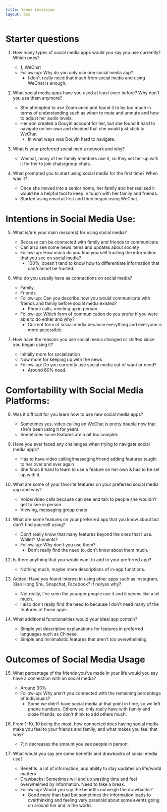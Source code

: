```yaml
---
title: Yemei interview
layout: doc
---
```

# Starter questions
1. How many types of social media apps would you say you use currently? Which ones?
    - 1, WeChat
    - Follow-up: Why do you only use one social media app?
        - I don't really need that much from social media and using WeChat is enough.

2. What social media apps have you used at least once before? Why don't you use them anymore?
    - She attempted to use Zoom once and found it to be too much in terms of understanding such as when to mute and unmute and how to adjust her audio levels.
    - Her son created a Douyin account for her, but she found it hard to navigate on her own and decided that she would just stick to WeChat
        - In what ways was Douyin hard to navigate.

3. What is your preferred social media network and why?
    - Wechat, many of her family members use it, so they set her up with it for her to join chats/group chats.

4. What prompted you to start using social media for the first time? When was it?
    - Once she moved into a senior home, her family and her realized it would be a helpful tool to keep in touch with her family and friends.  
    - Started using email at first and then began using WeChat.


# Intentions in Social Media Use:
5. What is/are your main reason(s) for using social media?
    - Because can be connected with family and friends to communicate
    - Can also see some news items and updates about society
    - Follow-up: How much do you find yourself trusting the information that you see on social media?
        - 100%, doesn't tend to know how to differentiate information that can/cannot be trusted.

6. Who do you usually have as connections on social media?
    - Family
    - Friends
    - Follow-up: Can you describe how you would communicate with friends and family before social media existed?
        - Phone calls, meeting up in person
    - Follow-up: Which form of communication do you prefer if you were able to do either and why?
        - Current form of social media because everything and everyone is more accessible.

7. How have the reasons you use social media changed or shifted since you began using it?
    - Initially more for socialization
    - Now more for keeping up with the news
    - Follow-up: Do you currently use social media out of want or need? 
        - Around 60% need.
    
# Comfortability with Social Media Platforms:
8. Was it difficult for you learn how to use new social media apps?
    - Sometimes yes, video calling on WeChat is pretty doable now that she's been using it for years. 
    - Sometimes some features are a bit too complex 

9. Have you ever faced any challenges when trying to navigate social media apps?
    - Has to have video calling/messaging/friend adding features taught to her over and over again
    - She finds it hard to learn to use a feature on her own & has to be set up with it.

10. What are some of your favorite features on your preferred social media app and why?
    - Voice/video calls because can see and talk to people she wouldn't get to see in person
    - Viewing, messaging group chats

11. What are some features on your preferred app that you know about but don't find yourself using? 
    - Don't really know that many features beyond the ones that I use. Wallet? Moments?
    - Follow-up: Why don't you use them?
        - Don't really find the need to, don't know about them much.

12. Is there anything that you would want to add to your preferred app?
    - Nothing much, maybe more descriptions of in-app functions. 

13. Added: Have you found interest in using other apps such as Instagram, Xiao Hong Shu, Snapchat, Facebook? If no/yes why?
    - Not really, I've seen the younger people use it and it seems like a bit much. 
    - I also don't really find the need to because I don't need many of the features of those apps.

14. What additional functionalities would your ideal app contain?
    - Simple yet descriptive explanations for features in preferred languages such as Chinese. 
    - Simple and minimalistic features that aren't too overwhelming. 

# Outcomes of Social Media Usage 
15. What percentage of the friends you've made in your life would you say have a connection with on social media? 
    - Around 30%
    - Follow-up: Why aren't you connected with the remaining percentage of individuals?
        - Some we didn't have social media at that point in time, so we left phone numbers. Otherwise, only really have with family and close friends, so don't think to add others much.

16. From 1-10, 10 being the most, how connected does having social media make you feel to your friends and family, and what makes you feel that way?
    - 7; it decreases the amount you see people in person. 

17. What would you say are some benefits and drawbacks of social media use?
    - Benefits: a lot of information, and ability to stay updates on life/world matters
    - Drawbacks: Sometimes will end up wasting time and feel overwhelmed by information. Need to take a break. 
    - Follow-up: Would you say the benefits outweigh the drawbacks?
        - Good more than bad but sometimes the information leads to overthinking and feeling very paranoid about some events going on around her and in the world. 

